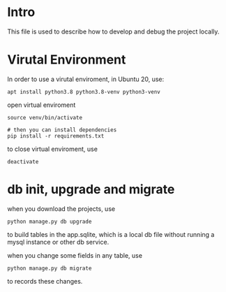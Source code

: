 # Intro
This file is used to describe how to develop and debug the project locally.



# Virutal Environment
In order to use a virutal enviroment, 
in Ubuntu 20, use:
```
apt install python3.8 python3.8-venv python3-venv
```

open virtual enviroment
```
source venv/bin/activate

# then you can install dependencies 
pip install -r requirements.txt
```

to close virtual enviroment, use 
```
deactivate
```

# db init, upgrade and migrate
when you download the projects, use 
```
python manage.py db upgrade
```
to build tables in the app.sqlite, which is a local db file without running a mysql instance or other db service.


when you change some fields in any table, use 
```
python manage.py db migrate
```
to records these changes.  

